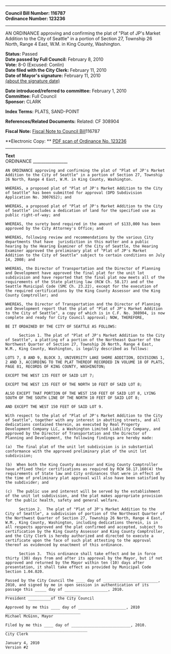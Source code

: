 * * * * *  
  
**Council Bill Number: [](#h0)[](#h2)116787**   
**Ordinance Number: 123236**  
  
* * * * *  
  
AN ORDINANCE approving and confirming the plat of "Plat of JP's Market Addition to the City of Seattle" in a portion of Section 27, Township 26 North, Range 4 East, W.M. in King County, Washington.  
  
**Status:** Passed   
**Date passed by Full Council:** February 8, 2010   
**Vote:** 8-0 (Excused: Conlin)   
**Date filed with the City Clerk:** February 11, 2010   
**Date of Mayor's signature:** February 11, 2010   
[(about the signature date)](/~public/approvaldate.htm)   
  
  
**Date introduced/referred to committee:** February 1, 2010   
**Committee:** Full Council   
**Sponsor:** CLARK   
  
**Index Terms:** PLATS, SAND-POINT  
  
**References/Related Documents:** Related: CF 308904  
  
**Fiscal Note:** [Fiscal Note to Council Bill](http://clerk.seattle.gov/~public/fnote/116787.htm)[](#h1)[](#h3)116787  
  
**Electronic Copy: ** [PDF scan of Ordinance No. 123236](/~archives/Ordinances/Ord_123236.pdf)  
  
* * * * *  
  
**Text**  
    ORDINANCE _________________  
  
    AN ORDINANCE approving and confirming the plat of "Plat of JP's Market  
    Addition to the City of Seattle" in a portion of Section 27, Township  
    26 North, Range 4 East, W.M. in King County, Washington.  
  
    WHEREAS, a proposed plat of "Plat of JP's Market Addition to the City  
    of Seattle" has been submitted for approval (DPD Subdivision  
    Application No. 3007652); and  
  
    WHEREAS, a proposed plat of "Plat of JP's Market Addition to the City  
    of Seattle" includes a dedication of land for the specified use as  
    public right-of-way; and  
  
    WHEREAS, the surety bond required in the amount of $133,000 has been  
    approved by the City Attorney's Office; and  
  
    WHEREAS, following review and recommendations by the various City  
    departments that have  jurisdiction in this matter and a public  
    hearing by the Hearing Examiner of the City of Seattle, the Hearing  
    Examiner approved the preliminary plat of "Plat of JP's Market  
    Addition to the City of Seattle" subject to certain conditions on July  
    14, 2008; and  
  
    WHEREAS, the Director of Transportation and the Director of Planning  
    and Development have approved the final plat for the unit lot  
    subdivision and have reported that the final plat now meets all of the  
    requirements of the State platting law (RCW Ch. 58.17) and of the  
    Seattle Municipal Code (SMC Ch. 23.22), except for the execution of  
    the required certifications by the King County Assessor and the King  
    County Comptroller; and  
  
    WHEREAS, the Director of Transportation and the Director of Planning  
    and Development report that the plat of "Plat of JP's Market Addition  
    to the City of Seattle", a copy of which is in C.F. No. 308904, is now  
    complete and ready for City Council approval; NOW, THEREFORE,  
  
    BE IT ORDAINED BY THE CITY OF SEATTLE AS FOLLOWS:  
  
          Section 1. The plat of "Plat of JP's Market Addition to the City  
    of Seattle", a platting of a portion of the Northeast Quarter of the  
    Northwest Quarter of Section 27, Township 26 North, Range 4 East,  
    W.M., King County, Washington, is legally described as follows:  
  
    LOTS 7, 8 AND 9, BLOCK 3, UNIVERSITY LAKE SHORE ADDITION, DIVISIONS 1,  
    2 AND 3, ACCORDING TO THE PLAT THEREOF RECORDED IN VOLUME 18 OF PLATS,  
    PAGE 81, RECORDS OF KING COUNTY, WASHINGTON;  
  
    EXCEPT THE WEST 135 FEET OF SAID LOT 7;  
  
    EXCEPT THE WEST 135 FEET OF THE NORTH 10 FEET OF SAID LOT 8;  
  
    ALSO EXCEPT THAT PORTION OF THE WEST 150 FEET OF SAID LOT 8, LYING  
    SOUTH OF THE SOUTH LINE OF THE NORTH 10 FEET OF SAID LOT 8;  
  
    AND EXCEPT THE WEST 150 FEET OF SAID LOT 9.  
  
    With respect to the plat of "Plat of JP's Market Addition to the City  
    of Seattle", together with any interest in abutting streets, and all  
    dedications contained therein, as executed by Real Property  
    Development Company LLC, a Washington Limited Liability Company, and  
    approved by the Director of Transportation and the Director of  
    Planning and Development, the following findings are hereby made:  
  
    (a)  The final plat of the unit lot subdivision is in substantial  
    conformance with the approved preliminary plat of the unit lot  
    subdivision;  
  
    (b)  When both the King County Assessor and King County Comptroller  
    have affixed their certifications as required by RCW 58.17.160(4) the  
    requirements of State law and City ordinances that were in effect at  
    the time of preliminary plat approval will also have been satisfied by  
    the subdivider; and  
  
    (c)  The public use and interest will be served by the establishment  
    of the unit lot subdivision, and the plat makes appropriate provision  
    for the public health, safety and general welfare.  
  
          Section 2.  The plat of "Plat of JP's Market Addition to the  
    City of Seattle", a subdivision of portion of the Northeast Quarter of  
    the Northwest Quarter of Section 27, Township 26 North, Range 4 East,  
    W.M., King County, Washington, including dedications therein, is in  
    all respects approved and the plat confirmed and accepted, subject to  
    certification by the King County Assessor and King County Comptroller,  
    and the City Clerk is hereby authorized and directed to execute a  
    certificate upon the face of such plat attesting to the approval  
    thereof as evidenced by enactment of this ordinance.  
  
          Section 3.  This ordinance shall take effect and be in force  
    thirty (30) days from and after its approval by the Mayor, but if not  
    approved and returned by the Mayor within ten (10) days after  
    presentation, it shall take effect as provided by Municipal Code  
    Section 1.04.020.  
  
    Passed by the City Council the ____ day of ________________________,  
    2010, and signed by me in open session in authentication of its  
    passage this _____ day of ___________________, 2010.  
    _________________________________  
    President __________of the City Council  
  
    Approved by me this ____ day of _____________________, 2010  
    _________________________________  
    Michael McGinn, Mayor  
  
    Filed by me this ____ day of __________________________, 2010.  
    ____________________________________  
    City Clerk  
  
    January 4, 2010  
    Version #2  
